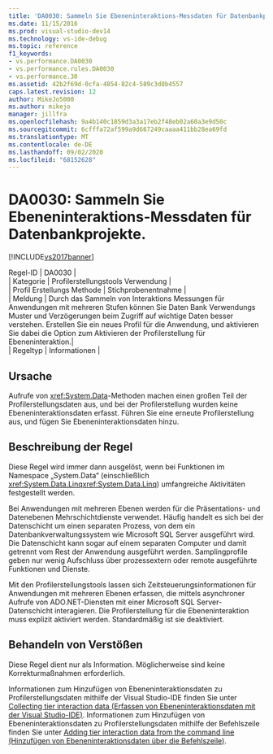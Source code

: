 ```yaml
---
title: 'DA0030: Sammeln Sie Ebeneninteraktions-Messdaten für Datenbankprojekte. | Microsoft-Dokumentation'
ms.date: 11/15/2016
ms.prod: visual-studio-dev14
ms.technology: vs-ide-debug
ms.topic: reference
f1_keywords:
- vs.performance.DA0030
- vs.performance.rules.DA0030
- vs.performance.30
ms.assetid: 42b2f69d-0cfa-4854-82c4-589c3d8b4557
caps.latest.revision: 12
author: MikeJo5000
ms.author: mikejo
manager: jillfra
ms.openlocfilehash: 9a4b140c1859d3a3a17eb2f48eb02a60a3e9d50c
ms.sourcegitcommit: 6cfffa72af599a9d667249caaaa411bb28ea69fd
ms.translationtype: MT
ms.contentlocale: de-DE
ms.lasthandoff: 09/02/2020
ms.locfileid: "68152628"
---
```

# <a name="da0030-gather-tier-interaction-measurements-for-database-projects"></a>DA0030: Sammeln Sie Ebeneninteraktions-Messdaten für Datenbankprojekte.
[!INCLUDE[vs2017banner](../includes/vs2017banner.md)]

Regel-ID | DA0030 |  
| Kategorie | Profilerstellungstools Verwendung |  
| Profil Erstellungs Methode | Stichprobenentnahme |  
| Meldung | Durch das Sammeln von Interaktions Messungen für Anwendungen mit mehreren Stufen können Sie Daten Bank Verwendungs Muster und Verzögerungen beim Zugriff auf wichtige Daten besser verstehen. Erstellen Sie ein neues Profil für die Anwendung, und aktivieren Sie dabei die Option zum Aktivieren der Profilerstellung für Ebeneninteraktion.|  
| Regeltyp | Informationen |  
  
## <a name="cause"></a>Ursache  
 Aufrufe von <xref:System.Data>-Methoden machen einen großen Teil der Profilerstellungsdaten aus, und bei der Profilerstellung wurden keine Ebeneninteraktionsdaten erfasst. Führen Sie eine erneute Profilerstellung aus, und fügen Sie Ebeneninteraktionsdaten hinzu.  
  
## <a name="rule-description"></a>Beschreibung der Regel  
 Diese Regel wird immer dann ausgelöst, wenn bei Funktionen im Namespace „System.Data“ (einschließlich <xref:System.Data.Linq><xref:System.Data.Linq>) umfangreiche Aktivitäten festgestellt werden.  
  
 Bei Anwendungen mit mehreren Ebenen werden für die Präsentations- und Datenebenen Mehrschichtdienste verwendet. Häufig handelt es sich bei der Datenschicht um einen separaten Prozess, von dem ein Datenbankverwaltungssystem wie Microsoft SQL Server ausgeführt wird. Die Datenschicht kann sogar auf einem separaten Computer und damit getrennt vom Rest der Anwendung ausgeführt werden. Samplingprofile geben nur wenig Aufschluss über prozessextern oder remote ausgeführte Funktionen und Dienste.  
  
 Mit den Profilerstellungstools lassen sich Zeitsteuerungsinformationen für Anwendungen mit mehreren Ebenen erfassen, die mittels asynchroner Aufrufe von ADO.NET-Diensten mit einer Microsoft SQL Server-Datenschicht interagieren. Die Profilerstellung für die Ebeneninteraktion muss explizit aktiviert werden. Standardmäßig ist sie deaktiviert.  
  
## <a name="how-to-fix-violations"></a>Behandeln von Verstößen  
 Diese Regel dient nur als Information. Möglicherweise sind keine Korrekturmaßnahmen erforderlich.  
  
 Informationen zum Hinzufügen von Ebeneninteraktionsdaten zu Profilerstellungsdaten mithilfe der Visual Studio-IDE finden Sie unter [Collecting tier interaction data (Erfassen von Ebeneninteraktionsdaten mit der Visual Studio-IDE)](../profiling/collecting-tier-interaction-data.md). Informationen zum Hinzufügen von Ebeneninteraktionsdaten zu Profilerstellungsdaten mithilfe der Befehlszeile finden Sie unter [Adding tier interaction data from the command line (Hinzufügen von Ebeneninteraktionsdaten über die Befehlszeile)](../profiling/adding-tier-interaction-data-from-the-command-line.md).
